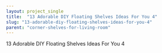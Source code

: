 ```yaml
---
layout: project_single
title:  "13 Adorable DIY Floating Shelves Ideas For You 4"
slug: "13-adorable-diy-floating-shelves-ideas-for-you-4"
parent: "corner-shelves-for-living-room"
---
```

13 Adorable DIY Floating Shelves Ideas For You 4